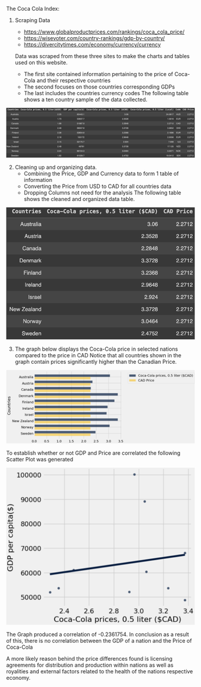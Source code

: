 The Coca Cola Index:

1. Scraping Data
   - https://www.globalproductprices.com/rankings/coca_cola_price/
   - https://wisevoter.com/country-rankings/gdp-by-country/
   - https://divercitytimes.com/economy/currency/currency
     
   Data was scraped from these three sites to make the charts and tables used on this website.
   - The first site contained information pertaining to the price of Coca-Cola and their respective countries
   - The second focuses on those countries corresponding GDPs
   - The last includes the countries currency codes
   The following table shows a ten country sample of the data collected.

![Complete Table](FullTable.png "Complete Data Table")

2. Cleaning up and organizing data.
   - Combining the Price, GDP and Currency data to form 1 table of information
   - Converting the Price from USD to CAD for all countries data
   - Dropping Columns not need for the analysis
   The following table shows the cleaned and organized data table.
  
![Cleaned Table](CleanTable.png "Cleaned Data Table")
  
3. The graph below displays the Coca-Cola price in selected nations compared to the price in CAD
   Notice that all countries shown in the graph contain prices significantly higher than the Canadian Price.

![CAD Prices](CocaPrice.png "CAD Prices")

To establish whether or not GDP and Price are correlated the following Scatter Plot was generated

![GDP per Capita versus Price](GDPrice.png "Correlation between GDP per Capita and Price")

The Graph produced a correlation of  -0.2361754.
In conclusion as a result of this, there is no correlation between the GDP of a nation and the Price of Coca-Cola

A more likely reason behind the price differences found is licensing agreements for distribution and production within nations as well as royalities and external factors related to the health of the nations respective economy.
